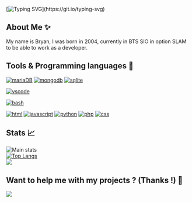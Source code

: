 [![Typing SVG](https://readme-typing-svg.herokuapp.com?color=9B0EF7&lines=Hello+!+Im+Bryan.;)](https://git.io/typing-svg)
## About Me ✨
My name is Bryan, I was born in 2004, currently in BTS SIO in option SLAM to be able to work as a developer.<br/>

## Tools & Programming languages 🔧
[![mariaDB](https://img.shields.io/badge/MariaDB-★★☆-lightgrey?labelColor=003545&logo=MariaDB&style=for-the-badge&logoColor=white)](https://mariadb.org/)
[![mongodb](https://img.shields.io/badge/MongoDB-★☆☆-lightgrey?labelColor=4EA94B&logo=MongoDB&style=for-the-badge&logoColor=white)](https://mariadb.org/)
[![sqlite](https://img.shields.io/badge/SQLITE-★☆☆-lightgrey?labelColor=07405E&logo=sqlite&style=for-the-badge&logoColor=white)](https://mariadb.org/)

[![vscode](https://img.shields.io/badge/VSCode-★★★-lightgrey?labelColor=0078D4&logo=visual%20studio%20code&style=for-the-badge&logoColor=white)](https://code.visualstudio.com/)

[![bash](https://img.shields.io/badge/bash-★★☆-lightgrey?labelColor=4EAA25&logo=GNU-Bash&style=for-the-badge&logoColor=white)](https://en.wikipedia.org/wiki/Bash_(Unix_shell))

[![html](https://img.shields.io/badge/html-★★★-lightgrey?labelColor=E34F26&logo=HTML5&style=for-the-badge&logoColor=white)](https://www.w3schools.com/html)
[![javascript](https://img.shields.io/badge/javascript-★★★-lightgrey?labelColor=F7DF1E&logo=JavaScript&style=for-the-badge&logoColor=black)](https://www.w3schools.com/js)
[![python](https://img.shields.io/badge/python-★★★-lightgrey?labelColor=3776AB&logo=Python&style=for-the-badge&logoColor=white)](https://www.python.org/)
[![php](https://img.shields.io/badge/php-★★☆-lightgrey?labelColor=777BB4&logo=PHP&style=for-the-badge&logoColor=white)](https://www.php.net/)
[![css](https://img.shields.io/badge/css-★★☆-lightgrey?labelColor=1572B6&logo=CSS3&style=for-the-badge&logoColor=white)](https://www.w3schools.com/css)

## Stats 📈
![Main stats](https://github-readme-stats.vercel.app/api?username=BryanB-Dev&show_icons=true&theme=radical)
<br/>
[![Top Langs](https://github-readme-stats.vercel.app/api/top-langs/?username=BryanB-Dev&theme=radical&layout=compact)](https://github.com/anuraghazra/github-readme-stats)
<br/>
![](https://komarev.com/ghpvc/?username=BryanB-Dev&color=lightgrey&labelColor=1572B6&logo=CSS3&style=for-the-badge&logoColor=white)

## Want to help me with my projects ? (Thanks !) 💜
<div>
            <a href="https://paypal.me/" target="_blank" style="display: inline-block;">
                <img
                    src="https://img.shields.io/badge/PayPal-00457C?style=for-the-badge&logo=paypal&logoColor=white"/>
            </a>
            </div>
<br />

